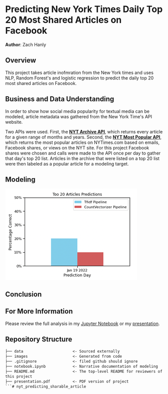 # Predicting New York Times Daily Top 20 Most Shared Articles on Facebook 

**Author**: Zach Hanly

## Overview

This project takes article inofmration from the New York times and uses NLP, Random Forest's and logistic regression to predict the daily top 20 most shared articles on Facebook. 

## Business and Data Understanding

In order to show how social media popularity for textual media can be modeled, article metadata was gathered from the New York Time's API website.

Two APIs were used. First, the __[NYT Archive API](https://developer.nytimes.com/docs/archive-product/1/overview)__,  which returns every article for a given range of months and years. Second, the __[NYT Most Popular API](https://developer.nytimes.com/docs/most-popular-product/1/overview)__, which returns the most popular articles on NYTimes.com based on emails, Facebook shares, or views on the NYT site. For this project Facebook shares were chosen and calls were made to the API once per day to gather that day's top 20 list. Articles in the archive that were listed on a top 20 list were then labeled as a popular article for a modeling target. 

## Modeling

![image](images/model_comp.png)

## Conclusion



## For More Information

Please review the full analysis in my [Jupyter Notebook](./notebook.ipynb) or my [presentation](./presentation.pdf).

## Repository Structure

```
├── data                      <- Sourced externally
├── images                    <- Generated from code
├── .gitignore                <- filed github should ignore  
├── notebook.ipynb            <- Narrative documentation of modeling
├── README.md                 <- The top-level README for reviewers of this project
├── presentation.pdf          <- PDF version of project 
```# nyt_predicting_sharable_article
